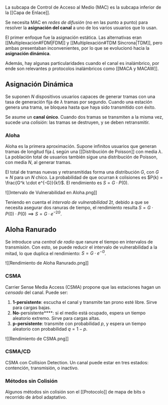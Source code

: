 La subcapa de Control de Acceso al Medio (MAC) es la subcapa inferior de la [[Capa de Enlace]].

Se necesita MAC en *redes de difusión* (no en las punto a punto) para resolver la **asignación del canal** a uno de los varios usuarios que lo usan.

El primer enfoque fue la asignación estática. Las alternativas eran [[Multiplexación#FDM|FDM]] y [[Multiplexación#TDM Síncrona|TDM]], pero ambas presentaban inconvenientes, por lo que se evolucionó hacia la **asignación dinámica**.

Además, hay algunas particularidades cuando el canal es inalámbrico, por ende son relevantes p protocolos inalámbricos como [[MACA y MACAW]].

## Asignación Dinámica

Se suponen $N$ dispositivos usuarios capaces de generar tramas con una tasa de generación fija de $\lambda$ tramas por segundo. Cuando una estación genera una trama, se bloquea hasta que haya sido transmitido con éxito.

Se asume un **canal único**. Cuando dos tramas se transmiten a la misma vez, sucede una *colisión*: las tramas se destruyen, y se deben retransmitir.

### Aloha

Aloha es la primera aproximación. Supone infinitos usuarios que generan tramas de longitud fija $L$ según una [[Distribución de Poisson]] con media $\lambda$. La población total de usuarios también sigue una distribución de Poisson, con media $N$, al generar tramas.

El total de tramas nuevas y retransmitidas forma una distribución $G$, con $G \approx N$ para un $N$ chico. La probabilidad de que ocurran $k$ colisiones es $P(k) = \frac{G^k \cdot e^{-G}}{k!}$. El rendimiento es $S = G \cdot P(0)$.

![[Intervalo de Vulnerabilidad en Aloha.png]]

Teniendo en cuenta el *intervalo de vulnerabilidad* $2t$, debido a que se necesita asegurar dos ranuras de tiempo, el rendimiento resulta $S = G \cdot P(0) \cdot P(0) \implies S = G \cdot e^{-2G}$.

## Aloha Ranurado

Se introduce una *central de radio* que ranure el tiempo en intervalos de transmisión. Con esto, se puede reducir el intervalo de vulnerabilidad a la mitad, lo que duplica el rendimiento: $S = G \cdot e^{-G}$.

![[Rendimiento de Aloha Ranurado.png]]

### CSMA

Carrier Sense Media Access (CSMA) propone que las estaciones hagan un *censado* del canal. Puede ser:

1. **1-persistente**: escucha el canal y transmite tan prono esté libre. Sirve para cargas bajas.
2. **No**-persistente****: si el medio está ocupado, espera un tiempo aleatorio extremo. Sirve para cargas altas.
3. **p-persistente**: transmite con probabilidad $p$, y espera un tiempo aleatorio con probabilidad $q=1-p$.

![[Rendimiento de CSMA.png]]

### CSMA/CD

CSMA con Collision Detection. Un canal puede estar en tres estados: contención, transmisión, o inactivo.

### Métodos sin Colisión

Algunos métodos sin colisión son el [[Protocolo]] de mapa de bits o recorrido de árbol adaptativo.
